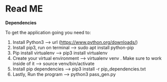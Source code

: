 # Read ME

**Dependencies**

To get the application going you need to:

1. Install Python3 --> url (https://www.python.org/downloads/)
2. Install pip3, run on terminal --> sudo apt install python-pip
3. Pip install virtualenv --> pip3 install virtualenv
4. Create your virtual environment --> virtualenv venv
	. Make sure to work inside of it --> source venv/bin/activate
5. Install pip dependencies --> pip3 install -r pip_dependencies.txt
6. Lastly, Run the program --> python3 pass_gen.py


